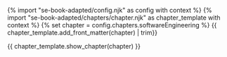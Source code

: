 {% import "se-book-adapted/config.njk" as config with context %}
{% import "se-book-adapted/chapters/chapter.njk" as chapter_template with context %}
{% set chapter = config.chapters.softwareEngineering %}
<frontmatter>
{{ chapter_template.add_front_matter(chapter) | trim}}
</frontmatter>

{{ chapter_template.show_chapter(chapter) }}
